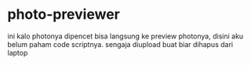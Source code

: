 # photo-previewer
ini kalo photonya dipencet bisa langsung ke preview photonya, disini aku belum paham code scriptnya. sengaja diupload buat biar dihapus dari laptop

